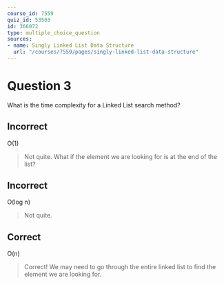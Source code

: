 ```yaml
---
course_id: 7559
quiz_id: 53503
id: 366072
type: multiple_choice_question
sources:
- name: Singly Linked List Data Structure
  url: "/courses/7559/pages/singly-linked-list-data-structure"
---
```


# Question 3

What is the time complexity for a Linked List search method?&nbsp;

## Incorrect

O(1)

> Not quite. What if the element we are looking for is at the end of the
> list?&nbsp;

## Incorrect

O(log n)

> Not quite.&nbsp;

## Correct

O(n)

> Correct! We may need to go through the entire linked list to find the element we
> are looking for.&nbsp;
